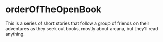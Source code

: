 # orderOfTheOpenBook
This is a series of short stories that follow a group of friends on their adventures as they seek out books, mostly about arcana, but they'll read anything.
